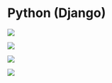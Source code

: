 # Python (Django)

[![](https://img.shields.io/badge/Modul%20Instalasi%20Django-Download%20Disini-informational?style=for-the-badge&logo=django&logoColor=FFF)](https://github.com/kevinperdana/Python-Django/raw/master/1.%20Python%20Django%20-%20Instalasi%20Django.pdf)

[![](https://img.shields.io/badge/Modul%201-Download%20Disini-informational?style=for-the-badge&logo=django&logoColor=FFF)](https://github.com/kevinperdana/Python-Django/raw/master/2.%20Python%20Django%20-%20Modul%201.pdf)

[![](https://img.shields.io/badge/Modul%202-Download%20Disini-informational?style=for-the-badge&logo=django&logoColor=FFF)](https://github.com/kevinperdana/Python-Django/raw/master/3.%20Python%20Django%20-%20Modul%202.pdf)

[![](https://img.shields.io/badge/Modul%203-Download%20Disini-informational?style=for-the-badge&logo=django&logoColor=FFF)](https://github.com/kevinperdana/Python-Django/raw/master/4.%20Python%20Django%20-%20Modul%203.pdf)
